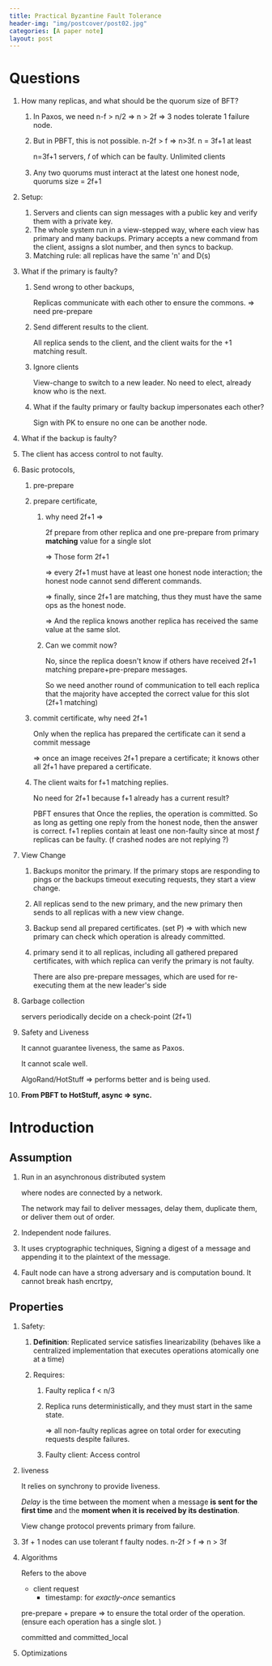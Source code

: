 ```yaml
---
title: Practical Byzantine Fault Tolerance
header-img: "img/postcover/post02.jpg"
categories: [A paper note]
layout: post
---
```




# Questions

1. How many replicas, and what should be the quorum size of BFT?

   1. In Paxos, we need n-f > n/2 => n > 2f => 3 nodes tolerate 1 failure node.

   2. But in PBFT, this is not possible. n-2f > f => n>3f. n = 3f+1 at least

      n=3f+1 servers, 𝑓 of which can be faulty. Unlimited clients

   3. Any two quorums must interact at the latest one honest node, quorums size = 2f+1

2. Setup:

   1. Servers and clients can sign messages with a public key and verify them with a private key. 
   2. The whole system run in a view-stepped way, where each view has primary and many backups. Primary accepts a new command from the client, assigns a slot number, and then syncs to backup.
   3. Matching rule: all replicas have the same 'n' and D(s)

3. What if the primary is faulty?
   1. Send wrong to other backups, 

      Replicas communicate with each other to ensure the commons. => need pre-prepare

   2. Send different results to the client. 

      All replica sends to the client, and the client waits for the +1 matching result. 

   3. Ignore clients

      View-change to switch to a new leader. No need to elect, already know who is the next. 

   4. What if the faulty primary or faulty backup impersonates each other?

      Sign with PK to ensure no one can be another node. 

4. What if the backup is faulty? 

   

5. The client has access control to not faulty. 

6. Basic protocols, 
   1. pre-prepare

   2. prepare certificate, 
      1. why need 2f+1 => 

         2f prepare from other replica and one pre-prepare from primary **matching** value for a single slot 

         => Those form 2f+1 

         => every 2f+1 must have at least one honest node interaction; the honest node cannot send different commands. 

         => finally, since 2f+1 are matching, thus they must have the same ops as the honest node. 

         => And the replica knows another replica has received the same value at the same slot.

      2. Can we commit now?

         No, since the replica doesn't know if others have received 2f+1 matching prepare+pre-prepare messages.

         So we need another round of communication to tell each replica that the majority have accepted the correct value for this slot (2f+1 matching)

   3. commit certificate, why need 2f+1

      Only when the replica has prepared the certificate can it send a commit message

      => once an image receives 2f+1 prepare a certificate; it knows other all 2f+1 have prepared a certificate. 

   4. The client waits for f+1 matching replies. 

      No need for 2f+1 because f+1 already has a current result?

      PBFT ensures that Once the replies, the operation is committed. So as long as getting one reply from the honest node, then the answer is correct. f+1 replies contain at least one non-faulty since at most *f* replicas can be faulty. (f crashed nodes are not replying ?)

7. View Change

   1. Backups monitor the primary. If the primary stops are responding to pings or the backups timeout executing requests, they start a view change.

   2. All replicas send to the new primary, and the new primary then sends to all replicas with a new view change. 

   3. Backup send all prepared certificates. (set P) => with which new primary can check which operation is already committed. 

   4. primary send it to all replicas, including all gathered prepared certificates, with which replica can verify the primary is not faulty. 

      There are also pre-prepare messages, which are used for re-executing them at the new leader's side

8. Garbage collection

   servers periodically decide on a check-point (2f+1)

9. Safety and Liveness

   It cannot guarantee liveness, the same as Paxos.

   It cannot scale well. 

   AlgoRand/HotStuff => performs better and is being used. 

10. **From PBFT to HotStuff, async => sync.**



# Introduction

## Assumption

1. Run in an asynchronous distributed system 

   where nodes are connected by a network. 

   The network may fail to deliver messages, delay them, duplicate them, or deliver them out of order.

2. Independent node failures.

3. It uses cryptographic techniques, Signing a digest of a message and appending it to the plaintext of the message.

4. Fault node can have a strong adversary and is computation bound. It cannot break hash encrtpy,

## Properties

1. Safety: 

   1. **Definition**: Replicated service satisfies linearizability (behaves like a centralized implementation that executes operations atomically one at a time)

   2. Requires:

      1. Faulty replica f < n/3

      2. Replica runs deterministically, and they must start in the same state.

         => all non-faulty replicas agree on total order for executing requests despite failures.

      3. Faulty client: Access control

2. liveness

   It relies on synchrony to provide liveness. 

   *Delay* is the time between the moment when a message **is sent for the first time** and the **moment when it is received by its destination**.

   View change protocol prevents primary from failure. 

3. 3f + 1 nodes can use tolerant f faulty nodes. n-2f > f => n > 3f

4. Algorithms

   Refers to the above

   - client request 
     - timestamp: for *exactly-once* semantics

   pre-prepare + prepare => to ensure the total order of the operation. (ensure each operation has a single slot. )

   committed and committed_local

5. Optimizations





